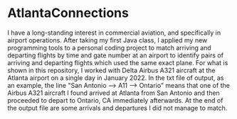 # AtlantaConnections
I have a long-standing interest in commercial aviation, and specifically in airport operations. After taking my first Java class, I applied my new programming tools to a personal coding project to match arriving and departing flights by time and gate number at an airport to identify pairs of arriving and departing flights which used the same exact plane. For what is shown in this repository, I worked with Delta Airbus A321 aircraft at the Atlanta airport on a single day in January 2022. In the txt file of output, as an example, the line "San Antonio --> A11 --> Ontario" means that one of the Airbus A321 aircraft I found arrived at Atlanta from San Antonio and then proceeded to depart to Ontario, CA immediately afterwards. At the end of the output file are some arrivals and departures I did not manage to match.
